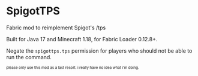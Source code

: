 # SpigotTPS
Fabric mod to reimplement Spigot's /tps

Built for Java 17 and Minecraft 1.18, for Fabric Loader 0.12.8+.

Negate the `spigottps.tps` permission for players who should not be able to run the command.

<sub><sup>please only use this mod as a last resort. i really have no idea what i'm doing.</sup></sub>
